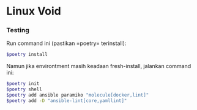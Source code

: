 # Linux Void


### Testing

  Run command ini (pastikan =poetry= terinstall):

  ```bash
  $poetry install
  ```

  Namun jika environtment masih keadaan fresh-install, jalankan command ini:

  ```bash
  $poetry init
  $poetry shell
  $poetry add ansible paramiko "molecule[docker,lint]"
  $poetry add -D "ansible-lint[core,yamllint]"
  ```
